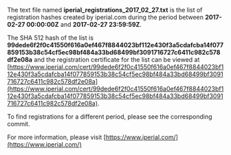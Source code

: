 The text file named **iperial_registrations_2017_02_27.txt** is the list of registration hashes created by iperial.com during the period between **2017-02-27 00:00:00Z** and **2017-02-27 23:59:59Z**.

The SHA 512 hash of the list is **99dede6f2f0c41550f616a0ef467f8844023bf112e430f3a5cdafcba14f077859153b38c54cf5ec98bf484a33bd68499bf3091716727c6411c982c578df2e08a** and the registration certificate for the list can be viewed at [https://www.iperial.com/cert/99dede6f2f0c41550f616a0ef467f8844023bf112e430f3a5cdafcba14f077859153b38c54cf5ec98bf484a33bd68499bf3091716727c6411c982c578df2e08a](https://www.iperial.com/cert/99dede6f2f0c41550f616a0ef467f8844023bf112e430f3a5cdafcba14f077859153b38c54cf5ec98bf484a33bd68499bf3091716727c6411c982c578df2e08a).

To find registrations for a different period, please see the corresponding commit.

For more information, please visit [https://www.iperial.com/](https://www.iperial.com/)
